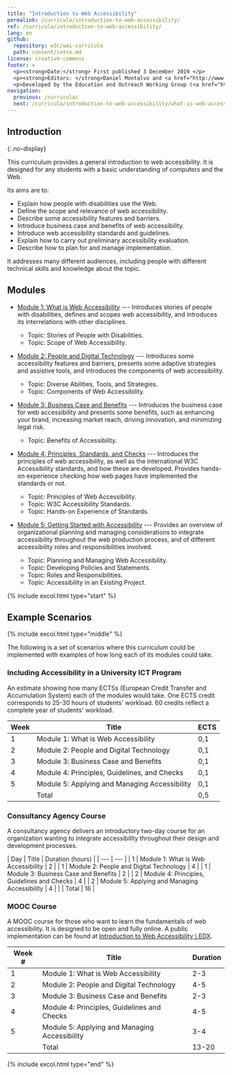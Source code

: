 ```yaml
---
title: "Introduction to Web Accessibility"
permalink: /curricula/introduction-to-web-accessibility/
ref: /curricula/introduction-to-web-accessibility/
lang: en
github:
  repository: w3c/wai-curricula
  path: content/intro.md
license: creative-commons
footer: >
  <p><strong>Date:</strong> First published 3 December 2019 </p>
  <p><strong>Editors: </strong>Daniel Montalvo and <a href="http://www.w3.org/People/shadi/">Shadi Abou-Zahra</a>. Contributors: <a href="https://www.w3.org/WAI/EO/EOWG-members">EOWG Participants</a>. </p>
  <p>Developed by the Education and Outreach Working Group (<a href="http://www.w3.org/WAI/EO/">EOWG</a>). Developed with support from the <a href="https://www.w3.org/WAI/about/projects/wai-guide/">WAI-Guide Project</a> funded by the European Commission (EC) under the Horizon 2020 program (Grant Agreement 822245).</p>
navigation:
  previous: /curricula/
  next: /curricula/introduction-to-web-accessibility/what-is-web-accessibility/
---
```


## Introduction
{:.no-display}

This curriculum provides a general introduction to web accessibility. It is designed for any students with a basic understanding of computers and the Web.

Its aims are to:

* Explain how people with disabilities use the Web.
* Define the scope and relevance of web accessibility.
* Describe some accessibility features and barriers.
* Introduce business case and benefits of web accessibility.
* Introduce web accessibility standards and guidelines.
* Explain how to carry out preliminary accessibility evaluation.
* Describe how to plan for and manage implementation.

It addresses many different audiences, including people with different technical skills and knowledge about the topic.

## Modules

-   [Module 1: What is Web Accessibility](/curricula/introduction-to-web-accessibility/what-is-web-accessibility/) --- Introduces stories of people with disabilities, defines and scopes web accessibility, and introduces its interrelations with other disciplines.
    -   Topic: Stories of People with Disabilities.
    -   Topic: Scope of Web Accessibility.
 
-   [Module 2: People and Digital Technology](/curricula/introduction-to-web-accessibility/people-and-digital-technology/) --- Introduces some accessibility features and barriers, presents some adaptive strategies and assistive tools, and introduces the components of web accessibility.
    -   Topic: Diverse Abilities, Tools, and Strategies.
    -   Topic: Components of Web Accessibility.

-   [Module 3: Business Case and Benefits](/curricula/introduction-to-web-accessibility/business-case-and-benefits/) --- Introduces the business case for web accessibility and presents some benefits, such as enhancing your brand, increasing market reach, driving innovation, and minimizing legal risk.
    -   Topic: Benefits of Accessibility.

-   [Module 4: Principles, Standards, and Checks](/curricula/introduction-to-web-accessibility/principles-standards-and-checks/) --- Introduces the principles of web accessibility, as well as the international W3C Accessibility standards, and how these are developed. Provides hands-on experience checking how web pages have implemented the standards or not.
    -   Topic: Principles of Web Accessibility.
    -   Topic: W3C Accessibility Standards.
    -   Topic: Hands-on Experience of Standards.

-   [Module 5: Getting Started with Accessibility](/curricula/introduction-to-web-accessibility/getting-started-with-accessibility/) --- Provides an overview of organizational planning and managing considerations to integrate accessibility throughout the web production process, and of different accessibility roles and responsibilities involved.
    -   Topic: Planning and Managing Web Accessibility.
    -   Topic: Developing Policies and Statements.
    -   Topic: Roles and Responsibilities.
    -   Topic: Accessibility in an Existing Project.

{% include excol.html type="start" %}

## Example Scenarios

{% include excol.html type="middle" %}

The following is a set of scenarios where this curriculum could be implemented with examples of how long each of its modules could take.

### Including Accessibility in a University ICT Program

An estimate showing how many ECTSs (European Credit Transfer and Accumulation System) each of the modules would take. One ECTS credit corresponds to 25-30 hours of students' workload. 60 credits reflect a complete year of students' workload.

| Week | Title | ECTS |
| --- | --- | --- |
| 1 | Module 1: What is Web Accessibility | 0,1 |
| 2 | Module 2: People and Digital Technology | 0,1 |
| 3 | Module 3: Business Case and Benefits | 0,1 |
| 4 | Module 4: Principles, Guidelines, and Checks | 0,1 |
| 5 | Module 5: Applying and Managing Accessibility | 0,1 |
|  | Total | 0,5 |

### Consultancy Agency Course

A consultancy agency delivers an introductory two-day course for an organization wanting to integrate accessibility throughout their design and development processes.

| Day | Title | Duration (hours) |
| --- | --- |
| 1 | Module 1: What is Web Accessibility | 2 |
| 1 | Module 2: People and Digital Technology | 4 |
| 1 | Module 3: Business Case and Benefits | 2 |
| 2 | Module 4: Principles, Guidelines and Checks | 4 |
| 2 | Module 5: Applying and Managing Accessibility | 4 |
| | Total | 16 |

### MOOC Course

A MOOC course for those who want to learn the fundamentals of web accessibility. It is designed to be open and fully online. A public implementation can be found at [Introduction to Web Accessibility \ EDX](https://www.edx.org/course/web-accessibility-introduction).

| Week # | Title | Duration |
| --- | --- | --- |
| 1 | Module 1: What is Web Accessibility | 2-3 |
| 2 | Module 2: People and Digital Technology | 4-5 |
| 3 | Module 3: Business Case and Benefits | 2-3 |
| 4 | Module 4: Principles, Guidelines and Checks | 4-5 |
| 5 | Module 5: Applying and Managing Accessibility | 3-4 |
| | Total | 13-20 |

{% include excol.html type="end" %}

